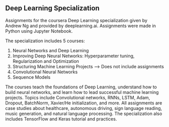 ## Deep Learning Specialization

Assignments for the coursera Deep Learning specialization given by Andrew Ng and provided by deeplearning.ai. Assignments were made in Python using Jupyter Notebook.

The specialization includes 5 courses:
1. Neural Networks and Deep Learning
2. Improving Deep Neural Networks: Hyperparameter tuning, Regularization and Optimization
3. Structuring Machine Learning Projects --> Does not include assignments
4. Convolutional Neural Networks
5. Sequence Models

The courses teach the foundations of Deep Learning, understand how to build neural networks, and learn how to lead successful machine learning projects. Topics include Convolutional networks, RNNs, LSTM, Adam, Dropout, BatchNorm, Xavier/He initialization, and more. All assignments are case studies about healthcare, autonomous driving, sign language reading, music generation, and natural language processing. The specialization also includes TensorFlow and Keras tutorial and practices.
